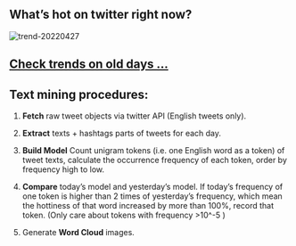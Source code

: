 ## What’s hot on twitter right now?

![trend-20220427][wordcloud]

[wordcloud]: https://raw.githubusercontent.com/xdqc/tweet-trend-everyday/master/word-cloud/trend-20220427.png?token=AF5V4P7ADR6KQBZ4CEDTNIK6AXRMU "trend-20220427"

## [Check trends on old days ...](https://github.com/xdqc/tweet-trend-everyday/tree/master/word-cloud)

## Text mining procedures:

1. **Fetch** raw tweet objects via twitter API (English tweets only).

2. **Extract** texts + hashtags parts of tweets for each day.

3. **Build Model** Count unigram tokens (i.e. one English word as a token) of tweet texts, calculate the occurrence frequency of each token, order by frequency high to low.

4. **Compare** today’s model and yesterday’s model. If today’s frequency of one token is higher than 2 times of yesterday’s frequency, which mean the hottiness of that word increased by more than 100%, record that token. (Only care about tokens with frequency >10^-5 )

5. Generate **Word Cloud** images.
